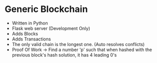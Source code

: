 # Generic Blockchain

* Written in Python
* Flask web server (Development Only)
* Adds Blocks
* Adds Transactions
* The only valid chain is the longest one. (Auto resolves conflicts)
* Proof Of Work -> Find a number 'p' such that when hashed with the previous block's hash solution, it has 4 leading 0's
